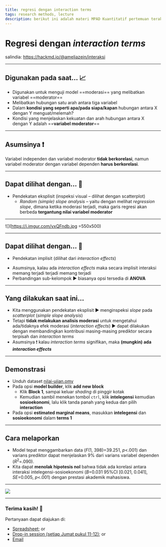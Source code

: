 ```yaml
---
title: regresi dengan interaction terms
tags: research methods, lecture
description: berikut ini adalah materi MPAD Kuantitatif pertemuan terakhir
---
```


# Regresi dengan *interaction terms*

<!-- Put the link to this slide here so people can follow -->
salindia: https://hackmd.io/@ameliazein/interaksi

---

## Digunakan pada saat... :chart_with_upwards_trend: 

<div style="text-align: left">

* Digunakan untuk menguji model ==moderasi== yang melibatkan variabel ==moderator==
* Melibatkan hubungan satu arah antara tiga variabel
* Dalam **kondisi yang seperti apa/pada siapa/kapan** hubungan antara X dengan Y menguat/melemah?
* Kondisi yang menjelaskan kekuatan dan arah hubungan antara X dengan Y adalah ==**variabel moderator**==

</div>

---

## Asumsinya :exclamation:

Variabel independen dan variabel moderator **tidak berkorelasi**, namun variabel moderator dengan variabel dependen **harus berkorelasi**.

---

## Dapat dilihat dengan... :eyes: 

<div style="text-align: left">

* Pendekatan eksplisit (inspeksi visual – dilihat dengan scatterplot)
    - *Random (simple) slope analysis* – yaitu dengan melihat *regression slope*, dimana ketika moderasi terjadi, maka garis regresi akan berbeda **tergantung nilai variabel moderator**

</div>

---

![](https://i.imgur.com/vxQFndb.jpg =550x500)

---

## Dapat dilihat dengan... :eyes: 

<div style="text-align: left">

* Pendekatan implisit (dilihat dari *interaction effects*)
 - Asumsinya, kalau ada *interaction effects* maka secara implisit interaksi memang terjadi terjadi memang terjadi
 - Perbandingan sub-kelompok :arrow_forward: biasanya opsi tersedia di **ANOVA**

</div>

---

## Yang dilakukan saat ini...

<div style="text-align: left">

* Kita menggunakan pendekatan eksplisit :arrow_forward: menginspeksi *slope* pada *scatterplot* (*simple slope analysis*)
* Tetapi **tidak melakukan analisis moderasi** untuk mengetahui ada/tidaknya efek moderasi (*interaction effects*) :arrow_forward: dapat dilakukan dengan membandingkan kontribusi masing-masing prediktor secara terpisah dan *interaction terms*
* Asumsinya :exclamation: kalau *interaction terms* signifikan, maka **(mungkin) ada *interaction effects***

</div>

---

## Demonstrasi

<div style="text-align: left">

* Unduh dataset [nilai-ujian.omv](https://osf.io/ubhqd/)
* Pada opsi **model builder**, klik **add new block**
  - Klik **Block 1**, sampai keluar *shading* di pinggir kotak 
  - Kemudian sambil menekan tombol `ctrl`, klik **intelegensi** kemudian **sosioekonomi**, lalu klik tanda panah yang kedua dan pilih **interaction**
* Pada opsi **estimated marginal means**, masukkan **intelegensi** dan **sosioekonomi** dalam **terms 1**

</div>

---

## Cara melaporkan

<div style="text-align: left">

* Model tepat menggambarkan data (*F*(1, 398)=39.251, *p*<.001) dan varians prediktor dapat menjelaskan 9% dari varians variabel dependen (*R*<sup>2</sup>=.090).
* Kita dapat **menolak hipotesis nol** bahwa tidak ada korelasi antara interaksi intelegensi-sosioekonomi (*B*=0.031 95%CI [0.021, 0.041], *SE*=0.005, *p*<.001) dengan prestasi akademik mahasiswa.

</div>

---

![](https://i.imgur.com/yCjOFqw.jpg)

---

### Terima kasih! :tada: 

Pertanyaan dapat diajukan di:

- [Spreadsheet](https://docs.google.com/spreadsheets/d/1LqcvLnfamGoE3rxKFg9eVtttMbmkPfcF7OxMY1yVGYM/edit?usp=sharing); or
- [Drop-in session (setiap Jumat pukul 11-12)](https://meet.google.com/iis-oxiz-emc); or
- [Email](mailto:amelia.zein@psikologi.unair.ac.id)